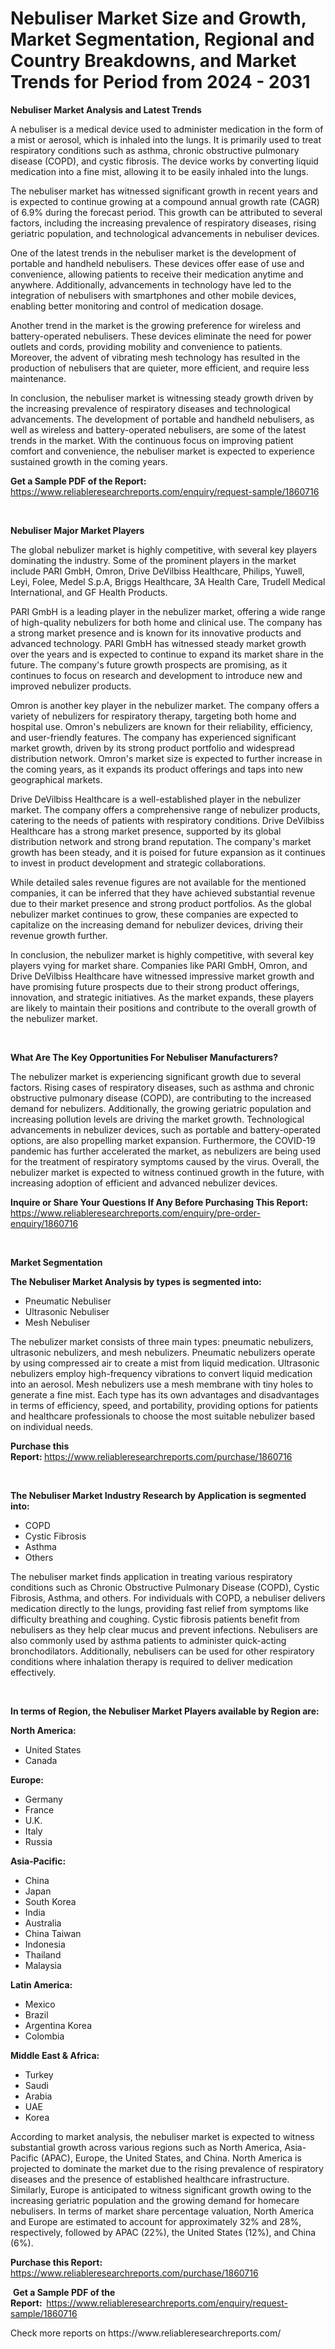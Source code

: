 <p><h1>Nebuliser Market Size and Growth, Market Segmentation, Regional and Country Breakdowns, and Market Trends for Period from 2024 -  2031</h1></p><p><strong>Nebuliser Market Analysis and Latest Trends</strong></p>
<p><p>A nebuliser is a medical device used to administer medication in the form of a mist or aerosol, which is inhaled into the lungs. It is primarily used to treat respiratory conditions such as asthma, chronic obstructive pulmonary disease (COPD), and cystic fibrosis. The device works by converting liquid medication into a fine mist, allowing it to be easily inhaled into the lungs.</p><p>The nebuliser market has witnessed significant growth in recent years and is expected to continue growing at a compound annual growth rate (CAGR) of 6.9% during the forecast period. This growth can be attributed to several factors, including the increasing prevalence of respiratory diseases, rising geriatric population, and technological advancements in nebuliser devices.</p><p>One of the latest trends in the nebuliser market is the development of portable and handheld nebulisers. These devices offer ease of use and convenience, allowing patients to receive their medication anytime and anywhere. Additionally, advancements in technology have led to the integration of nebulisers with smartphones and other mobile devices, enabling better monitoring and control of medication dosage.</p><p>Another trend in the market is the growing preference for wireless and battery-operated nebulisers. These devices eliminate the need for power outlets and cords, providing mobility and convenience to patients. Moreover, the advent of vibrating mesh technology has resulted in the production of nebulisers that are quieter, more efficient, and require less maintenance.</p><p>In conclusion, the nebuliser market is witnessing steady growth driven by the increasing prevalence of respiratory diseases and technological advancements. The development of portable and handheld nebulisers, as well as wireless and battery-operated nebulisers, are some of the latest trends in the market. With the continuous focus on improving patient comfort and convenience, the nebuliser market is expected to experience sustained growth in the coming years.</p></p>
<p><strong>Get a Sample PDF of the Report:&nbsp;</strong> <a href="https://www.reliableresearchreports.com/enquiry/request-sample/1860716">https://www.reliableresearchreports.com/enquiry/request-sample/1860716</a></p>
<p>&nbsp;</p>
<p><strong>Nebuliser Major Market Players</strong></p>
<p><p>The global nebulizer market is highly competitive, with several key players dominating the industry. Some of the prominent players in the market include PARI GmbH, Omron, Drive DeVilbiss Healthcare, Philips, Yuwell, Leyi, Folee, Medel S.p.A, Briggs Healthcare, 3A Health Care, Trudell Medical International, and GF Health Products.</p><p>PARI GmbH is a leading player in the nebulizer market, offering a wide range of high-quality nebulizers for both home and clinical use. The company has a strong market presence and is known for its innovative products and advanced technology. PARI GmbH has witnessed steady market growth over the years and is expected to continue to expand its market share in the future. The company's future growth prospects are promising, as it continues to focus on research and development to introduce new and improved nebulizer products.</p><p>Omron is another key player in the nebulizer market. The company offers a variety of nebulizers for respiratory therapy, targeting both home and hospital use. Omron's nebulizers are known for their reliability, efficiency, and user-friendly features. The company has experienced significant market growth, driven by its strong product portfolio and widespread distribution network. Omron's market size is expected to further increase in the coming years, as it expands its product offerings and taps into new geographical markets.</p><p>Drive DeVilbiss Healthcare is a well-established player in the nebulizer market. The company offers a comprehensive range of nebulizer products, catering to the needs of patients with respiratory conditions. Drive DeVilbiss Healthcare has a strong market presence, supported by its global distribution network and strong brand reputation. The company's market growth has been steady, and it is poised for future expansion as it continues to invest in product development and strategic collaborations.</p><p>While detailed sales revenue figures are not available for the mentioned companies, it can be inferred that they have achieved substantial revenue due to their market presence and strong product portfolios. As the global nebulizer market continues to grow, these companies are expected to capitalize on the increasing demand for nebulizer devices, driving their revenue growth further.</p><p>In conclusion, the nebulizer market is highly competitive, with several key players vying for market share. Companies like PARI GmbH, Omron, and Drive DeVilbiss Healthcare have witnessed impressive market growth and have promising future prospects due to their strong product offerings, innovation, and strategic initiatives. As the market expands, these players are likely to maintain their positions and contribute to the overall growth of the nebulizer market.</p></p>
<p>&nbsp;</p>
<p><strong>What Are The Key Opportunities For Nebuliser Manufacturers?</strong></p>
<p><p>The nebulizer market is experiencing significant growth due to several factors. Rising cases of respiratory diseases, such as asthma and chronic obstructive pulmonary disease (COPD), are contributing to the increased demand for nebulizers. Additionally, the growing geriatric population and increasing pollution levels are driving the market growth. Technological advancements in nebulizer devices, such as portable and battery-operated options, are also propelling market expansion. Furthermore, the COVID-19 pandemic has further accelerated the market, as nebulizers are being used for the treatment of respiratory symptoms caused by the virus. Overall, the nebulizer market is expected to witness continued growth in the future, with increasing adoption of efficient and advanced nebulizer devices.</p></p>
<p><strong>Inquire or Share Your Questions If Any Before Purchasing This Report:</strong> <a href="https://www.reliableresearchreports.com/enquiry/pre-order-enquiry/1860716">https://www.reliableresearchreports.com/enquiry/pre-order-enquiry/1860716</a></p>
<p>&nbsp;</p>
<p><strong>Market Segmentation</strong></p>
<p><strong>The Nebuliser Market Analysis by types is segmented into:</strong></p>
<p><ul><li>Pneumatic Nebuliser</li><li>Ultrasonic Nebuliser</li><li>Mesh Nebuliser</li></ul></p>
<p><p>The nebulizer market consists of three main types: pneumatic nebulizers, ultrasonic nebulizers, and mesh nebulizers. Pneumatic nebulizers operate by using compressed air to create a mist from liquid medication. Ultrasonic nebulizers employ high-frequency vibrations to convert liquid medication into an aerosol. Mesh nebulizers use a mesh membrane with tiny holes to generate a fine mist. Each type has its own advantages and disadvantages in terms of efficiency, speed, and portability, providing options for patients and healthcare professionals to choose the most suitable nebulizer based on individual needs.</p></p>
<p><strong>Purchase this Report:&nbsp;</strong><a href="https://www.reliableresearchreports.com/purchase/1860716">https://www.reliableresearchreports.com/purchase/1860716</a></p>
<p>&nbsp;</p>
<p><strong>The Nebuliser Market Industry Research by Application is segmented into:</strong></p>
<p><ul><li>COPD</li><li>Cystic Fibrosis</li><li>Asthma</li><li>Others</li></ul></p>
<p><p>The nebuliser market finds application in treating various respiratory conditions such as Chronic Obstructive Pulmonary Disease (COPD), Cystic Fibrosis, Asthma, and others. For individuals with COPD, a nebuliser delivers medication directly to the lungs, providing fast relief from symptoms like difficulty breathing and coughing. Cystic fibrosis patients benefit from nebulisers as they help clear mucus and prevent infections. Nebulisers are also commonly used by asthma patients to administer quick-acting bronchodilators. Additionally, nebulisers can be used for other respiratory conditions where inhalation therapy is required to deliver medication effectively.</p></p>
<p>&nbsp;</p>
<p><strong>In terms of Region, the Nebuliser Market Players available by Region are:</strong></p>
<p>
    <p> <strong> North America: </strong>
        <ul>
            <li>United States</li>
            <li>Canada</li>
        </ul>
        </p> 
    <p> <strong> Europe: </strong>
        <ul>
            <li>Germany</li>
            <li>France</li>
            <li>U.K.</li>
            <li>Italy</li>
            <li>Russia</li>
        </ul>
        </p> 
    <p> <strong> Asia-Pacific: </strong>
        <ul>
            <li>China</li>
            <li>Japan</li>
            <li>South Korea</li>
            <li>India</li>
            <li>Australia</li>
            <li>China Taiwan</li>
            <li>Indonesia</li>
            <li>Thailand</li>
            <li>Malaysia</li>
        </ul>
        </p> 
    <p> <strong> Latin America: </strong>
        <ul>
            <li>Mexico</li>
            <li>Brazil</li>
            <li>Argentina Korea</li>
            <li>Colombia</li>
        </ul>
        </p> 
    <p> <strong> Middle East & Africa: </strong>
        <ul>
            <li>Turkey</li>
            <li>Saudi</li>
            <li>Arabia</li>
            <li>UAE</li>
            <li>Korea</li>
        </ul>
    </p>
    </p>
<p><p>According to market analysis, the nebuliser market is expected to witness substantial growth across various regions such as North America, Asia-Pacific (APAC), Europe, the United States, and China. North America is projected to dominate the market due to the rising prevalence of respiratory diseases and the presence of established healthcare infrastructure. Similarly, Europe is anticipated to witness significant growth owing to the increasing geriatric population and the growing demand for homecare nebulisers. In terms of market share percentage valuation, North America and Europe are estimated to account for approximately 32% and 28%, respectively, followed by APAC (22%), the United States (12%), and China (6%).</p></p>
<p><strong>Purchase this Report: </strong><a href="https://www.reliableresearchreports.com/purchase/1860716">https://www.reliableresearchreports.com/purchase/1860716</a></p>
<p>&nbsp;<strong>Get a Sample PDF of the Report:&nbsp;&nbsp;</strong><a href="https://www.reliableresearchreports.com/enquiry/request-sample/1860716">https://www.reliableresearchreports.com/enquiry/request-sample/1860716</a></p>
<p><strong></strong></p>
<p>Check more reports on https://www.reliableresearchreports.com/</p>